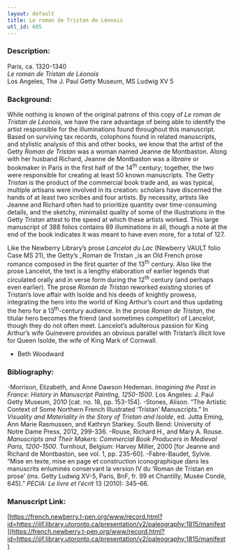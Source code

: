 ```yaml
---
layout: default
title: Le roman de Tristan de Léonois
utl_id: 605
---
```


### Description:

Paris, ca. 1320-1340<br>
_Le roman de Tristan de Léonois_<br>
Los Angeles, The J. Paul Getty Museum, MS Ludwig XV 5

### Background:

While nothing is known of the original patrons of this copy of _Le roman de Tristan de Léonois_, we have the rare advantage of being able to identify the artist responsible for the illuminations found throughout this manuscript. Based on surviving tax records, colophons found in related manuscripts, and stylistic analysis of this and other books, we know that the artist of the Getty _Roman de Tristan_ was a woman named Jeanne de Montbaston. Along with her husband Richard, Jeanne de Montbaston was a _libraire_ or bookmaker in Paris in the first half of the 14<sup>th</sup> century; together, the two were responsible for creating at least 50 known manuscripts. The Getty _Tristan_ is the product of the commercial book trade and, as was typical, multiple artisans were involved in its creation: scholars have discerned the hands of at least two scribes and four artists. By necessity, artists like Jeanne and Richard often had to prioritize quantity over time-consuming details, and the sketchy, minimalist quality of some of the illustrations in the Getty _Tristan_ attest to the speed at which these artists worked. This large manuscript of 388 folios contains 89 illuminations in all, though a note at the end of the book indicates it was meant to have even more, for a total of 127.

Like the Newberry Library’s prose _Lancelot du Lac_ (Newberry VAULT folio Case MS 21), the Getty’s _Roman de Tristan _is an Old French prose romance composed in the first quarter of the 13<sup>th</sup> century. Also like the prose Lancelot, the text is a lengthy elaboration of earlier legends that circulated orally and in verse form during the 12<sup>th</sup> century (and perhaps even earlier). The prose _Roman de Tristan_ reworked existing stories of Tristan’s love affair with Isolde and his deeds of knightly prowess, integrating the hero into the world of King Arthur’s court and thus updating the hero for a 13<sup>th</sup>-century audience. In the prose _Roman de Tristan_, the titular hero becomes the friend (and sometimes competitor) of Lancelot, though they do not often meet. Lancelot’s adulterous passion for King Arthur’s wife Guinevere provides an obvious parallel with Tristan’s illicit love for Queen Isolde, the wife of King Mark of Cornwall. <br>
<meta charset="utf-8" /><span id="docs-internal-guid-1e9c8380-591c-92e2-288e-3f8df8486708" style="font-size:11pt;font-family:Garamond;color:#000000;background-color:transparent;font-weight:400;font-style:normal;font-variant:normal;text-decoration:none;vertical-align:baseline;"></span>
- Beth Woodward

### Bibliography:

-Morrison, Elizabeth, and Anne Dawson Hedeman. _Imagining the Past in France: History in Manuscript Painting, 1250-1500_. Los Angeles: J. Paul Getty Museum, 2010 [cat. no. 18, pp. 153-154].
-Stones, Alison. “The Artistic Context of Some Northern French Illustrated ‘Tristan’ Manuscripts.” In _Visuality and Materiality in the Story of Tristan and Isolde_, ed. Jutta Eming, Ann Marie Rasmussen, and Kathryn Starkey. South Bend: University of Notre Dame Press, 2012, 299-336.
-Rouse, Richard H., and Mary A. Rouse. _Manuscripts and Their Makers: Commercial Book Producers in Medieval Paris, 1200-1500_. Turnhout, Belgium: Harvey Miller, 2000 [for Jeanne and Richard de Montbaston, see vol. 1, pp. 235-60].
-Fabre-Baudet, Sylvie. “Mise en texte, mise en page et construction iconographique dans les manuscrits enluminés conservant la version IV du ‘Roman de Tristan en prose’ (ms. Getty Ludwig XV-5, Paris, BnF, fr. 99 et Chantilly, Musée Condé, 645).” _PECIA: Le livre et l’écrit_ 13 (2010): 345–66.

### Manuscript Link:

[https://french.newberry.t-pen.org/www/record.html?id=https://iiif.library.utoronto.ca/presentation/v2/paleography:1815/manifest](https://french.newberry.t-pen.org/www/record.html?id=https://iiif.library.utoronto.ca/presentation/v2/paleography:1815/manifest)
